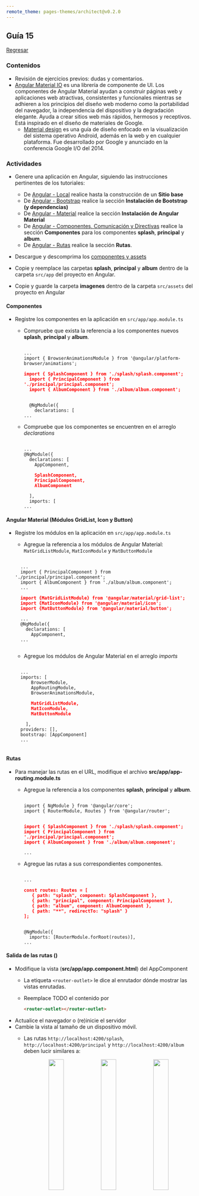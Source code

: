 ```yaml
---
remote_theme: pages-themes/architect@v0.2.0
---
```


## Guía 15

[Regresar](/DAWM/)

### Contenidos

* Revisión de ejercicios previos: dudas y comentarios.
* [Angular Material IO](https://material.angular.io/) es una librería de componente de UI. Los componentes de Angular Material ayudan a construir páginas web y aplicaciones web atractivas, consistentes y funcionales mientras se adhieren a los principios del diseño web moderno como la portabilidad del navegador, la independencia del dispositivo y la degradación elegante. Ayuda a crear sitios web más rápidos, hermosos y receptivos. Está inspirado en el diseño de materiales de Google.
	- [Material design](https://material.io/design) es una guía de diseño enfocado en la visualización del sistema operativo Android, además en la web y en cualquier plataforma. Fue desarrollado por Google y anunciado en la conferencia Google I/O del 2014.


### Actividades

* Genere una aplicación en Angular, siguiendo las instrucciones pertinentes de los tutoriales:
  
  + De [Angular - Local](https://dawfiec.github.io/DAWM/tutoriales/angular_local.html) realice hasta la construcción de un **Sitio base**
  + De [Angular - Bootstrap](https://dawfiec.github.io/DAWM/tutoriales/angular_bootstrap.html) realice la sección **Instalación de Bootstrap (y dependencias)**
  + De [Angular - Material](https://dawfiec.github.io/DAWM/tutoriales/angular_material.html) realice la sección **Instalación de Angular Material**
  + De [Angular - Componentes, Comunicación y Directivas](https://dawfiec.github.io/DAWM/tutoriales/angular_bases.html) realice la sección **Componentes** para los componentes **splash**, **principal** y **album**.
  + De [Angular - Rutas](https://dawfiec.github.io/DAWM/tutoriales/angular_rutas.html) realice la sección **Rutas**.

* Descargue y descomprima los [componentes y assets](archivos/guia15_recursos.zip)
* Copie y reemplace las carpetas **splash**, **principal** y **album** dentro de la carpeta `src/app` del proyecto en Angular. 
* Copie y guarde la carpeta **imagenes** dentro de la carpeta `src/assets` del proyecto en Angular

#### Componentes

* Registre los componentes en la aplicación en `src/app/app.module.ts`
  + Compruebe que exista la referencia a los componentes nuevos **splash**, **principal** y **album**.

    <pre><code>
  	...
  	import { BrowserAnimationsModule } from '@angular/platform-browser/animations';
  	<b style="color: red">
  	import { SplashComponent } from './splash/splash.component';
	  import { PrincipalComponent } from './principal/principal.component';
	  import { AlbumComponent } from './album/album.component';
	  </b>

	  @NgModule({
  	  	declarations: [
  	...
    </code></pre>

  + Compruebe que los componentes se encuentren en el arreglo *declarations*

    <pre><code>
  	...
  	@NgModule({
	  declarations: [
	    AppComponent,
	    <b style="color: red">
	    SplashComponent,
	    PrincipalComponent,
	    AlbumComponent
	    </b>
	  ],
	  imports: [
  	...
    </code></pre>

#### Angular Material (Módulos GridList, Icon y Button)

* Registre los módulos en la aplicación en `src/app/app.module.ts`

    + Agregue la referencia a los módulos de Angular Material: `MatGridListModule`, `MatIconModule` y `MatButtonModule`

	<pre><code>
	...
	import { PrincipalComponent } from './principal/principal.component';
	import { AlbumComponent } from './album/album.component';
	...
	<b style="color: red">
	import {MatGridListModule} from '@angular/material/grid-list';
	import {MatIconModule} from '@angular/material/icon';
	import {MatButtonModule} from '@angular/material/button';
	</b>
	...
	@NgModule({
	  declarations: [
	    AppComponent,
	...
	</code></pre>

	+ Agregue los módulos de Angular Material en el arreglo *imports*

    <pre><code>
  	...
  	imports: [
	    BrowserModule,
	    AppRoutingModule,
	    BrowserAnimationsModule,
	    <b style="color: red">
	    MatGridListModule,
	    MatIconModule,  
	    MatButtonModule
	    </b>
	  ],
	providers: [],
	bootstrap: [AppComponent]
  	...
    </code></pre>

#### Rutas

* Para manejar las rutas en el URL, modifique el archivo **src/app/app-routing.module.ts**
  + Agregue la referencia a los componentes **splash**, **principal** y **album**.
  
    <pre><code>
  	import { NgModule } from '@angular/core';
  	import { RouterModule, Routes } from '@angular/router';

  	<b style="color: red">
  	import { SplashComponent } from './splash/splash.component';
  	import { PrincipalComponent } from './principal/principal.component';
  	import { AlbumComponent } from './album/album.component';
  	</b>
  	...
  	</code></pre>

  + Agregue las rutas a sus correspondientes componentes.
  
  	<pre><code>
  	...
  	<b style="color: red">
  	const routes: Routes = [
       { path: "splash", component: SplashComponent },
       { path: "principal", component: PrincipalComponent },
   	   { path: "album", component: AlbumComponent },
   	   { path: "**", redirectTo: "splash" }
    ];
  	</b>
    
  	@NgModule({
  	  imports: [RouterModule.forRoot(routes)],
  	...  
  	</code></pre>

#### Salida de las rutas (<router-outlet>)

* Modifique la vista (**src/app/app.component.html**) del AppComponent
  + La etiqueta `<router-outlet>` le dice al enrutador dónde mostrar las vistas enrutadas.
  + Reemplace TODO el contenido por
    
    ```html
    <router-outlet></router-outlet>
    ```
* Actualice el navegador o (re)inicie el servidor
* Cambie la vista al tamaño de un dispositivo móvil. 
  + Las rutas `http://localhost:4200/splash`, `http://localhost:4200/principal` y `http://localhost:4200/album` deben lucir similares a:

	<p align="center">
	  <img width="30%" src="imagenes/angular_material_splash.png">
	  <img width="30%" src="imagenes/angular_material_principal.png">
	  <img width="30%" src="imagenes/angular_material_album.png">
	</p>

#### Navegación entre rutas (routerlink)

* Modifique la vista (**src/app/splash.component.html**) del SplashComponent
  + Al dar clic sobre el nombre o la imagen debe redirigir a la ruta `/principal`

  ```
  ... 
  <img src="assets/imagenes/pngwing.com.png" class="img-fluid"  routerLink="/principal"  alt="imagen">
  ...
  <h1 class="titulo" routerLink="/principal">Album</h1>
  ...
  ```

* Agregue la navegación entre del componente **PrincipalComponent** al componente **AlbumComponent**
  + Al dar clic en el **button** con el nombre `Ver`.

  ```
  ...
  <button type="button" class="btn btn-success mx-2">Ver</button> 
  ...
  ```

* Agregue la navegación entre del componente **AlbumComponent** al componente **PrincipalComponent**
  + Al dar clic en el **button** con el ícono `arrow_back`.

  ```
  ...
  <button mat-icon-button color="basic" aria-label="back">  
	  <mat-icon>arrow_back</mat-icon> 
  </button>  
  ...
  ```

#### Redirección automática (router)

* Modifique el controlador (**src/app/splash.component.ts**) del SplashComponent
  + Agregue la referencia al módulo `Router`

	<pre><code>
	import { Component, OnInit } from '@angular/core';
	<b style="color: red">
  import { Router } from '@angular/router';
  </b>
  @Component({
	...
	</code></pre>

	+ Agregue la inyección de dependencia al módulo `Router`

	<pre><code>
	...
	export class SplashComponent implements OnInit {
	<b style="color: red">
    constructor(private router: Router) { }
  </b>
    ngOnInit(): void {
	...
	</code></pre>

	+ Luego de la inicialización del componente, agregue el código para activar navegación a la ruta `/principal`

	<pre><code>
	...
	ngOnInit(): void {
	<b style="color: red">
	    setTimeout(() => {
	      this.router.navigate(['principal']);
	    }, 2000);
  </b>
  }
  ...
	</code></pre>


### Términos

Despliegue, material design

### Referencias

* Angular Material Tutorial. (2022). Retrieved 20 July 2022, from https://www.tutorialspoint.com/angular_material/index.htm
* Angular. (2022). Retrieved 26 July 2022, from https://angular.io/tutorial/toh-pt5
* Khan, R. (2022). La función setTimeout() en Angular. Retrieved 26 July 2022, from https://www.delftstack.com/es/howto/angular/settimeout-function-in-angular/